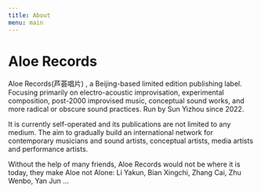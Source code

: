 ```yaml
---
title: About
menu: main
---
```

# Aloe Records

Aloe Records(芦荟唱片) , a Beijing-based limited edition publishing label. Focusing primarily on electro-acoustic improvisation, experimental composition, post-2000 improvised music, conceptual sound works, and more radical or obscure sound practices. Run by Sun Yizhou since 2022.

It is currently self-operated and its publications are not limited to any medium. The aim to gradually build an international network for contemporary musicians and sound artists, conceptual artists, media artists and performance artists.

Without the help of many friends, Aloe Records would not be where it is today, they make Aloe not Alone: Li Yakun, Bian Xingchi, Zhang Cai, Zhu Wenbo, Yan Jun ...